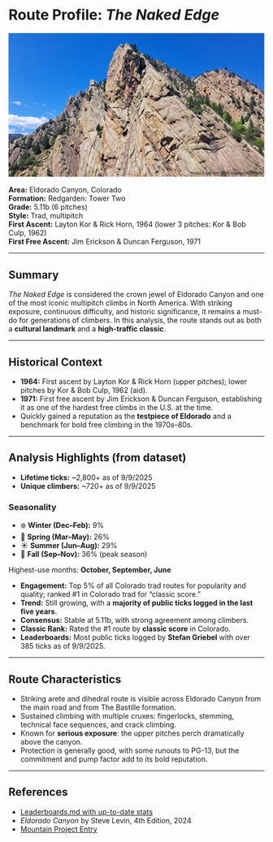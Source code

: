 # Route Profile: *The Naked Edge*  

<img src="https://github.com/HarvestMondello/Colorado-climbing-route-analysis/blob/main/assets/naked-edge.png" alt="The Naked Edge on the Redgarde Wall: Tower Two in Eldorado Canyon" width="1200"/>

**Area:** Eldorado Canyon, Colorado  
**Formation:** Redgarden: Tower Two  
**Grade:** 5.11b (6 pitches)  
**Style:** Trad, multipitch  
**First Ascent:** Layton Kor & Rick Horn, 1964 (lower 3 pitches: Kor & Bob Culp, 1962)  
**First Free Ascent:** Jim Erickson & Duncan Ferguson, 1971  

---

## Summary  
*The Naked Edge* is considered the crown jewel of Eldorado Canyon and one of the most iconic multipitch climbs in North America. With striking exposure, continuous difficulty, and historic significance, it remains a must-do for generations of climbers. In this analysis, the route stands out as both a **cultural landmark** and a **high-traffic classic**.  

---

## Historical Context  
- **1964:** First ascent by Layton Kor & Rick Horn (upper pitches); lower pitches by Kor & Bob Culp, 1962 (aid).  
- **1971:** First free ascent by Jim Erickson & Duncan Ferguson, establishing it as one of the hardest free climbs in the U.S. at the time.  
- Quickly gained a reputation as the **testpiece of Eldorado** and a benchmark for bold free climbing in the 1970s–80s.  

---

## Analysis Highlights (from dataset)  
- **Lifetime ticks:** ~2,800+ as of 9/9/2025  
- **Unique climbers:** ~720+ as of 9/9/2025  

### Seasonality  
- ❄️ **Winter (Dec–Feb):** 9%  
- 🌸 **Spring (Mar–May):** 26%  
- ☀️ **Summer (Jun–Aug):** 29%  
- 🍂 **Fall (Sep–Nov):** 36% (peak season)  

Highest-use months: **October, September, June**  

- **Engagement:** Top 5% of all Colorado trad routes for popularity and quality; ranked #1 in Colorado trad for “classic score.”  
- **Trend:** Still growing, with a **majority of public ticks logged in the last five years**.  
- **Consensus:** Stable at 5.11b, with strong agreement among climbers.  
- **Classic Rank:** Rated the #1 route by **classic score** in Colorado.  
- **Leaderboards:** Most public ticks logged by **Stefan Griebel** with over 385 ticks as of 9/9/2025.  

---

## Route Characteristics  
- Striking arete and dihedral route is visible across Eldorado Canyon from the main road and from The Bastille formation.  
- Sustained climbing with multiple cruxes: fingerlocks, stemming, technical face sequences, and crack climbing.  
- Known for **serious exposure**: the upper pitches perch dramatically above the canyon.  
- Protection is generally good, with some runouts to PG-13, but the commitment and pump factor add to its bold reputation.  

---

## References  
- [Leaderboards.md with up-to-date stats](../leaderboards.md#the-naked-edge)  
- *Eldorado Canyon* by Steve Levin, 4th Edition, 2024  
- [Mountain Project Entry](https://www.mountainproject.com/route/105748786/the-naked-edge)  

